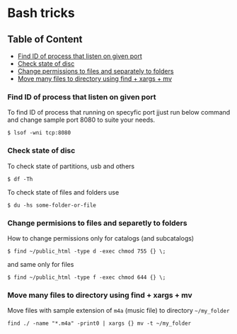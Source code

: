# Bash tricks

## Table of Content
  - [Find ID of process that listen on given port](#find-id-of-process-that-listen-on-given-port)
  - [Check state of disc](#check-state-of-disc)
  - [Change permissions to files and separately to folders](#change-permisions-to-files-and-separetly-to-folders)
  - [Move many files to directory using find + xargs + mv](#move-many-files-to-directory-using-find--xargs--mv)

### Find ID of process that listen on given port
To find ID of process that running on specyfic port jjust run below command and change sample port 8080 to suite your needs.

    $ lsof -wni tcp:8080

### Check state of disc
To check state of partitions, usb and others

    $ df -Th

To check state of files and folders use

    $ du -hs some-folder-or-file

### Change permisions to files and separetly to folders
How to change permissions only for catalogs (and subcatalogs)

    $ find ~/public_html -type d -exec chmod 755 {} \;

and same only for files

    $ find ~/public_html -type f -exec chmod 644 {} \;

### Move many files to directory using find + xargs + mv
Move files with sample extension of `m4a` (music file) to directory `~/my_folder`

    find ./ -name "*.m4a" -print0 | xargs {} mv -t ~/my_folder


